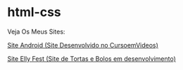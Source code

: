 # html-css

Veja Os Meus Sites:

<a href="https://edilsomar.github.io//Site%20Android/index.html">Site Android (Site Desenvolvido no CursoemVideos)</a>

<a href="https://edilsomar.github.io/html-css/Elly-Fest/index.html">Site Elly Fest (Site de Tortas e Bolos em desenvolvimento)</p>